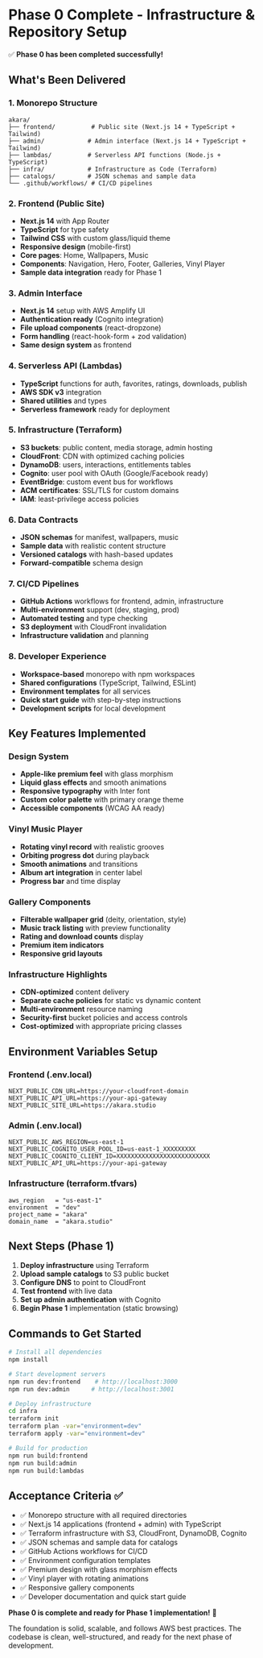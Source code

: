 # Phase 0 Complete - Infrastructure & Repository Setup

✅ **Phase 0 has been completed successfully!**

## What's Been Delivered

### 1. Monorepo Structure
```
akara/
├── frontend/          # Public site (Next.js 14 + TypeScript + Tailwind)
├── admin/            # Admin interface (Next.js 14 + TypeScript + Tailwind)
├── lambdas/          # Serverless API functions (Node.js + TypeScript)
├── infra/            # Infrastructure as Code (Terraform)
├── catalogs/         # JSON schemas and sample data
└── .github/workflows/ # CI/CD pipelines
```

### 2. Frontend (Public Site)
- **Next.js 14** with App Router
- **TypeScript** for type safety
- **Tailwind CSS** with custom glass/liquid theme
- **Responsive design** (mobile-first)
- **Core pages**: Home, Wallpapers, Music
- **Components**: Navigation, Hero, Footer, Galleries, Vinyl Player
- **Sample data integration** ready for Phase 1

### 3. Admin Interface
- **Next.js 14** setup with AWS Amplify UI
- **Authentication ready** (Cognito integration)
- **File upload components** (react-dropzone)
- **Form handling** (react-hook-form + zod validation)
- **Same design system** as frontend

### 4. Serverless API (Lambdas)
- **TypeScript** functions for auth, favorites, ratings, downloads, publish
- **AWS SDK v3** integration
- **Shared utilities** and types
- **Serverless framework** ready for deployment

### 5. Infrastructure (Terraform)
- **S3 buckets**: public content, media storage, admin hosting
- **CloudFront**: CDN with optimized caching policies
- **DynamoDB**: users, interactions, entitlements tables
- **Cognito**: user pool with OAuth (Google/Facebook ready)
- **EventBridge**: custom event bus for workflows
- **ACM certificates**: SSL/TLS for custom domains
- **IAM**: least-privilege access policies

### 6. Data Contracts
- **JSON schemas** for manifest, wallpapers, music
- **Sample data** with realistic content structure
- **Versioned catalogs** with hash-based updates
- **Forward-compatible** schema design

### 7. CI/CD Pipelines
- **GitHub Actions** workflows for frontend, admin, infrastructure
- **Multi-environment** support (dev, staging, prod)
- **Automated testing** and type checking
- **S3 deployment** with CloudFront invalidation
- **Infrastructure validation** and planning

### 8. Developer Experience
- **Workspace-based** monorepo with npm workspaces
- **Shared configurations** (TypeScript, Tailwind, ESLint)
- **Environment templates** for all services
- **Quick start guide** with step-by-step instructions
- **Development scripts** for local development

## Key Features Implemented

### Design System
- **Apple-like premium feel** with glass morphism
- **Liquid glass effects** and smooth animations
- **Responsive typography** with Inter font
- **Custom color palette** with primary orange theme
- **Accessible components** (WCAG AA ready)

### Vinyl Music Player
- **Rotating vinyl record** with realistic grooves
- **Orbiting progress dot** during playback
- **Smooth animations** and transitions
- **Album art integration** in center label
- **Progress bar** and time display

### Gallery Components
- **Filterable wallpaper grid** (deity, orientation, style)
- **Music track listing** with preview functionality
- **Rating and download counts** display
- **Premium item indicators**
- **Responsive grid layouts**

### Infrastructure Highlights
- **CDN-optimized** content delivery
- **Separate cache policies** for static vs dynamic content
- **Multi-environment** resource naming
- **Security-first** bucket policies and access controls
- **Cost-optimized** with appropriate pricing classes

## Environment Variables Setup

### Frontend (.env.local)
```env
NEXT_PUBLIC_CDN_URL=https://your-cloudfront-domain
NEXT_PUBLIC_API_URL=https://your-api-gateway
NEXT_PUBLIC_SITE_URL=https://akara.studio
```

### Admin (.env.local)
```env
NEXT_PUBLIC_AWS_REGION=us-east-1
NEXT_PUBLIC_COGNITO_USER_POOL_ID=us-east-1_XXXXXXXXX
NEXT_PUBLIC_COGNITO_CLIENT_ID=XXXXXXXXXXXXXXXXXXXXXXXXXX
NEXT_PUBLIC_API_URL=https://your-api-gateway
```

### Infrastructure (terraform.tfvars)
```hcl
aws_region   = "us-east-1"
environment  = "dev"
project_name = "akara"
domain_name  = "akara.studio"
```

## Next Steps (Phase 1)

1. **Deploy infrastructure** using Terraform
2. **Upload sample catalogs** to S3 public bucket
3. **Configure DNS** to point to CloudFront
4. **Test frontend** with live data
5. **Set up admin authentication** with Cognito
6. **Begin Phase 1** implementation (static browsing)

## Commands to Get Started

```bash
# Install all dependencies
npm install

# Start development servers
npm run dev:frontend    # http://localhost:3000
npm run dev:admin      # http://localhost:3001

# Deploy infrastructure
cd infra
terraform init
terraform plan -var="environment=dev"
terraform apply -var="environment=dev"

# Build for production
npm run build:frontend
npm run build:admin
npm run build:lambdas
```

## Acceptance Criteria ✅

- ✅ Monorepo structure with all required directories
- ✅ Next.js 14 applications (frontend + admin) with TypeScript
- ✅ Terraform infrastructure with S3, CloudFront, DynamoDB, Cognito
- ✅ JSON schemas and sample data for catalogs
- ✅ GitHub Actions workflows for CI/CD
- ✅ Environment configuration templates
- ✅ Premium design with glass morphism effects
- ✅ Vinyl player with rotating animations
- ✅ Responsive gallery components
- ✅ Developer documentation and quick start guide

**Phase 0 is complete and ready for Phase 1 implementation!** 🚀

The foundation is solid, scalable, and follows AWS best practices. The codebase is clean, well-structured, and ready for the next phase of development.
